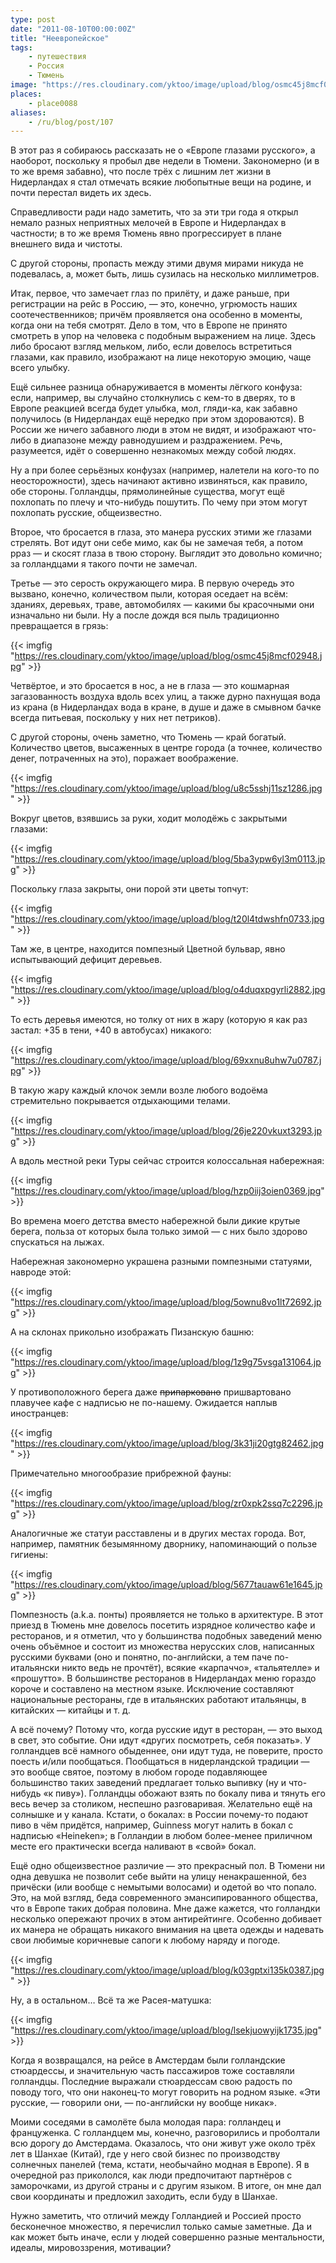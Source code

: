 ```yaml
---
type: post
date: "2011-08-10T00:00:00Z"
title: "Неевропейское"
tags:
    - путешествия
    - Россия
    - Тюмень
image: "https://res.cloudinary.com/yktoo/image/upload/blog/osmc45j8mcf02948.jpg"
places:
    - place0088
aliases:
    - /ru/blog/post/107
---
```


В этот раз я собираюсь рассказать не о «Европе глазами русского», а наоборот, поскольку я пробыл две недели в Тюмени. Закономерно (и в то же время забавно), что после трёх с лишним лет жизни в Нидерландах я стал отмечать всякие любопытные вещи на родине, и почти перестал видеть их здесь.

<!--more-->

Справедливости ради надо заметить, что за эти три года я открыл немало разных неприятных мелочей в Европе и Нидерландах в частности; в то же время Тюмень явно прогрессирует в плане внешнего вида и чистоты.

С другой стороны, пропасть между этими двумя мирами никуда не подевалась, а, может быть, лишь сузилась на несколько миллиметров.

Итак, первое, что замечает глаз по прилёту, и даже раньше, при регистрации на рейс в Россию, — это, конечно, угрюмость наших соотечественников; причём проявляется она особенно в моменты, когда они на тебя смотрят. Дело в том, что в Европе не принято смотреть в упор на человека с подобным выражением на лице. Здесь либо бросают взгляд мельком, либо, если довелось встретиться глазами, как правило, изображают на лице некоторую эмоцию, чаще всего улыбку.

Ещё сильнее разница обнаруживается в моменты лёгкого конфуза: если, например, вы случайно столкнулись с кем-то в дверях, то в Европе реакцией всегда будет улыбка, мол, гляди-ка, как забавно получилось (в Нидерландах ещё нередко при этом здороваются). В России же ничего забавного люди в этом не видят, и изображают что-либо в диапазоне между равнодушием и раздражением. Речь, разумеется, идёт о совершенно незнакомых между собой людях.

Ну а при более серьёзных конфузах (например, налетели на кого-то по неосторожности), здесь начинают активно извиняться, как правило, обе стороны. Голландцы, прямолинейные существа, могут ещё похлопать по плечу и что-нибудь пошутить. По чему при этом могут похлопать русские, общеизвестно.

Второе, что бросается в глаза, это манера русских этими же глазами стрелять. Вот идут они себе мимо, как бы не замечая тебя, а потом рраз — и скосят глаза в твою сторону. Выглядит это довольно комично; за голландцами я такого почти не замечал.

Третье — это серость окружающего мира. В первую очередь это вызвано, конечно, количеством пыли, которая оседает на всём: зданиях, деревьях, траве, автомобилях — какими бы красочными они изначально ни были. Ну а после дождя вся пыль традиционно превращается в грязь:

{{< imgfig "https://res.cloudinary.com/yktoo/image/upload/blog/osmc45j8mcf02948.jpg" >}}

Четвёртое, и это бросается в нос, а не в глаза — это кошмарная загазованность воздуха вдоль всех улиц, а также дурно пахнущая вода из крана (в Нидерландах вода в кране, в душе и даже в смывном бачке всегда питьевая, поскольку у них нет петриков).

С другой стороны, очень заметно, что Тюмень — край богатый. Количество цветов, высаженных в центре города (а точнее, количество денег, потраченных на это), поражает воображение.

{{< imgfig "https://res.cloudinary.com/yktoo/image/upload/blog/u8c5sshj11sz1286.jpg" >}}

Вокруг цветов, взявшись за руки, ходит молодёжь с закрытыми глазами:

{{< imgfig "https://res.cloudinary.com/yktoo/image/upload/blog/5ba3ypw6yl3m0113.jpg" >}}

Поскольку глаза закрыты, они порой эти цветы топчут:

{{< imgfig "https://res.cloudinary.com/yktoo/image/upload/blog/t20l4tdwshfn0733.jpg" >}}

Там же, в центре, находится помпезный Цветной бульвар, явно испытывающий дефицит деревьев.

{{< imgfig "https://res.cloudinary.com/yktoo/image/upload/blog/o4duqxpgyrli2882.jpg" >}}

То есть деревья имеются, но толку от них в жару (которую я как раз застал: +35 в тени, +40 в автобусах) никакого:

{{< imgfig "https://res.cloudinary.com/yktoo/image/upload/blog/69xxnu8uhw7u0787.jpg" >}}

В такую жару каждый клочок земли возле любого водоёма стремительно покрывается отдыхающими телами.

{{< imgfig "https://res.cloudinary.com/yktoo/image/upload/blog/26je220vkuxt3293.jpg" >}}

А вдоль местной реки Туры сейчас строится колоссальная набережная:

{{< imgfig "https://res.cloudinary.com/yktoo/image/upload/blog/hzp0iij3oien0369.jpg" >}}

Во времена моего детства вместо набережной были дикие крутые берега, польза от которых была только зимой — с них было здорово спускаться на лыжах.

Набережная закономерно украшена разными помпезными статуями, навроде этой:

{{< imgfig "https://res.cloudinary.com/yktoo/image/upload/blog/5ownu8vo1lt72692.jpg" >}}

А на склонах прикольно изображать Пизанскую башню:

{{< imgfig "https://res.cloudinary.com/yktoo/image/upload/blog/1z9g75vsga131064.jpg" >}}

У противоположного берега даже ~~припарковано~~ пришвартовано плавучее кафе с надписью не по-нашему. Ожидается наплыв иностранцев:

{{< imgfig "https://res.cloudinary.com/yktoo/image/upload/blog/3k31ji20gtg82462.jpg" >}}

Примечательно многообразие прибрежной фауны:

{{< imgfig "https://res.cloudinary.com/yktoo/image/upload/blog/zr0xpk2ssq7c2296.jpg" >}}

Аналогичные же статуи расставлены и в других местах города. Вот, например, памятник безымянному дворнику, напоминающий о пользе гигиены:

{{< imgfig "https://res.cloudinary.com/yktoo/image/upload/blog/5677tauaw61e1645.jpg" >}}

Помпезность (a.k.a. понты) проявляется не только в архитектуре. В этот приезд в Тюмень мне довелось посетить изрядное количество кафе и ресторанов, и я отметил, что у большинства подобных заведений меню очень объёмное и состоит из множества нерусских слов, написанных русскими буквами (оно и понятно, по-английски, а тем паче по-итальянски никто ведь не прочтёт), всякие «карпаччо», «тальятелле» и «прошутто». В большинстве ресторанов в Нидерландах меню гораздо короче и составлено на местном языке. Исключение составляют национальные рестораны, где в итальянских работают итальянцы, в китайских — китайцы и т. д.

А всё почему? Потому что, когда русские идут в ресторан, — это выход в свет, это событие. Они идут «других посмотреть, себя показать». У голландцев всё намного обыденнее, они идут туда, не поверите, просто поесть и/или пообщаться. Пообщаться в нидерландской традиции — это вообще святое, поэтому в любом городе подавляющее большинство таких заведений предлагает только выпивку (ну и что-нибудь «к пиву»). Голландцы обожают взять по бокалу пива и тянуть его весь вечер за столиком, неспешно разговаривая. Желательно ещё на солнышке и у канала. Кстати, о бокалах: в России почему-то подают пиво в чём придётся, например, Guinness могут налить в бокал с надписью «Heineken»; в Голландии в любом более-менее приличном месте его практически всегда наливают в «свой» бокал.

Ещё одно общеизвестное различие — это прекрасный пол. В Тюмени ни одна девушка не позволит себе выйти на улицу ненакрашенной, без причёски (или вообще с немытыми волосами) и одетой во что попало. Это, на мой взгляд, беда современного эмансипированного общества, что в Европе таких добрая половина. Мне даже кажется, что голландки несколько опережают прочих в этом антирейтинге. Особенно добивает их манера не обращать никакого внимания на цвета одежды и надевать свои любимые коричневые сапоги к любому наряду и погоде.

{{< imgfig "https://res.cloudinary.com/yktoo/image/upload/blog/k03gptxi135k0387.jpg" >}}

Ну, а в остальном… Всё та же Расея-матушка:

{{< imgfig "https://res.cloudinary.com/yktoo/image/upload/blog/lsekjuowyijk1735.jpg" >}}

Когда я возвращался, на рейсе в Амстердам были голландские стюардессы, и значительную часть пассажиров тоже составляли голландцы. Последние выражали стюардессам свою радость по поводу того, что они наконец-то могут говорить на родном языке. «Эти русские, — говорили они, — по-английски ну вообще никак».

Моими соседями в самолёте была молодая пара: голландец и француженка. С голландцем мы, конечно, разговорились и проболтали всю дорогу до Амстердама. Оказалось, что они живут уже около трёх лет в Шанхае (Китай), где у него свой бизнес по производству солнечных панелей (тема, кстати, необычайно модная в Европе). Я в очередной раз прикололся, как люди предпочитают партнёров с заморочками, из другой страны и с другим языком. В итоге, он мне дал свои координаты и предложил заходить, если буду в Шанхае.

Нужно заметить, что отличий между Голландией и Россией просто бесконечное множество, я перечислил только самые заметные. Да и как может быть иначе, если у людей совершенно разные ментальности, идеалы, мировоззрения, мотивации?
